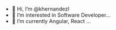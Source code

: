 - 👋 Hi, I’m @khernandezl
- 👀 I’m interested in Software Developer...
- 🌱 I’m currently Angular, React ...

<!---
khernandezl/khernandezl is a ✨ special ✨ repository because its `README.md` (this file) appears on your GitHub profile.
You can click the Preview link to take a look at your changes.
--->
